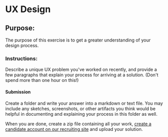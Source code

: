 UX Design
=================

## Purpose:

The purpose of this exercise is to get a greater understanding of your design process.

### Instructions:

Describe a unique UX problem you've worked on recently, and provide a few paragraphs that explain your process for arriving at a solution. (Don't spend more than one hour on this!)

#### Submission

Create a folder and write your answer into a markdown or text file. You may include any sketches, screenshots, or other artifacts you think would be helpful in documenting and explaining your process in this folder as well.

When you are done, create a zip file containing all your work, [create a candidate account on our recruiting site](https://people.adhoc.team/candidates/sign_up) and upload your solution.
